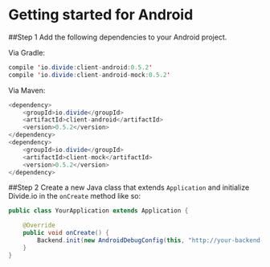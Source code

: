 Getting started for Android
===========
##Step 1
Add the following dependencies to your Android project.

Via Gradle:
```java
compile 'io.divide:client-android:0.5.2'
compile 'io.divide:client-android-mock:0.5.2'
```
Via Maven:
```java
<dependency>
    <groupId>io.divide</groupId>
    <artifactId>client-android</artifactId>
    <version>0.5.2</version>
</dependency>
<dependency>
    <groupId>io.divide</groupId>
    <artifactId>client-mock</artifactId>
    <version>0.5.2</version>
</dependency>
```
##Step 2
Create a new Java class that extends `Application` and initialize Divide.io in the `onCreate` method like so:
```java
public class YourApplication extends Application {

	@Override
	public void onCreate() {
		Backend.init(new AndroidDebugConfig(this, "http://your-backend-server.appspot.com/api/", ""));
	}
}
```
